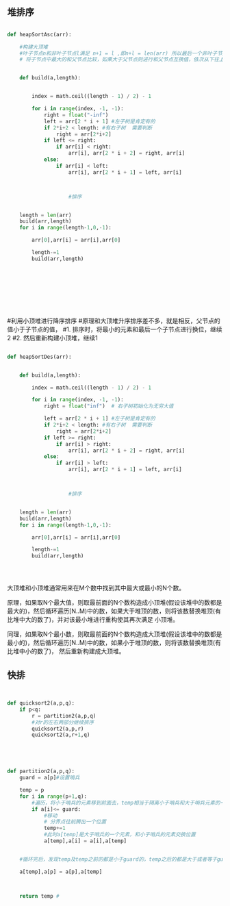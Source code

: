 



## 堆排序


```python

def heapSortAsc(arr):

    #构建大顶堆
    #叶子节点n和非叶子节点l满足 n+1 = l ,即n+l = len(arr) 所以最后一个非叶子节点下标为math.ceil((len(arr)-1)/2)-1
    # 将子节点中最大的和父节点比较，如果大于父节点则进行和父节点互换值，依次从下往上遍历父节点，最后，根节点是最大值。


    def build(a,length):


        index = math.ceil((length - 1) / 2) - 1

        for i in range(index, -1, -1):
            right = float("-inf")
            left = arr[2 * i + 1] #左子树是肯定有的
            if 2*i+2 < length: #有右子树  需要判断
                right = arr[2*i+2]
            if left <= right:
                if arr[i] < right:
                    arr[i], arr[2 * i + 2] = right, arr[i]
            else:
                if arr[i] < left:
                    arr[i], arr[2 * i + 1] = left, arr[i]



                    #排序


    length = len(arr)
    build(arr,length)
    for i in range(length-1,0,-1):

        arr[0],arr[i] = arr[i],arr[0]

        length-=1
        build(arr,length)










```




#利用小顶堆进行降序排序
#原理和大顶堆升序排序差不多，就是相反，父节点的值小于子节点的值，
#1. 排序时，将最小的元素和最后一个子节点进行换位，继续2
#2. 然后重新构建小顶堆，继续1


```python

def heapSortDes(arr):


    def build(a,length):

        index = math.ceil((length - 1) / 2) - 1

        for i in range(index, -1, -1):
            right = float("inf")  # 右子树初始化为无穷大值

            left = arr[2 * i + 1] #左子树是肯定有的
            if 2*i+2 < length: #有右子树  需要判断
                right = arr[2*i+2]
            if left >= right:
                if arr[i] > right:
                    arr[i], arr[2 * i + 2] = right, arr[i]
            else:
                if arr[i] > left:
                    arr[i], arr[2 * i + 1] = left, arr[i]



                    #排序


    length = len(arr)
    build(arr,length)
    for i in range(length-1,0,-1):

        arr[0],arr[i] = arr[i],arr[0]

        length-=1
        build(arr,length)





```




大顶堆和小顶堆通常用来在M个数中找到其中最大或最小的N个数。

原理，如果取N个最大值，则取最前面的N个数构造成小顶堆(假设该堆中的数都是最大的)，然后循环遍历[N..M)中的数，如果大于堆顶的数，则将该数替换堆顶(有比堆中大的数了)，并对该最小堆进行重构使其再次满足
小顶堆。

同理，如果取N个最小数，则取最前面的N个数构造成大顶堆(假设该堆中的数都是最小的)，然后循环遍历[N..M)中的数，如果小于堆顶的数，则将该数替换堆顶(有比堆中小的数了)，
然后重新构建成大顶堆。


## 快排

```python


def quicksort2(a,p,q):
    if p<q:
        r = partition2(a,p,q)
        #对r的左右两部分继续排序
        quicksort2(a,p,r)
        quicksort2(a,r+1,q)





def partition2(a,p,q):
    guard = a[p]#设置哨兵

    temp = p
    for i in range(p+1,q):
        #遍历，将小于哨兵的元素移到前面去，temp相当于隔离小于哨兵和大于哨兵元素的一个分界点。
        if a[i]<= guard:
            #移动
            # 分界点往前腾出一个位置
            temp+=1
            #此时a[temp]是大于哨兵的一个元素，和小于哨兵的元素交换位置
            a[temp],a[i] = a[i],a[temp]


    #循环完后，发现temp及temp之前的都是小于guard的，temp之后的都是大于或者等于guard的,将a[p]和a[temp]换个位置，则能明确地划分出来 ,并且这表示这个guard在这个数组的位置已经确定了在temp。

    a[temp],a[p] = a[p],a[temp]



    return temp #


```







